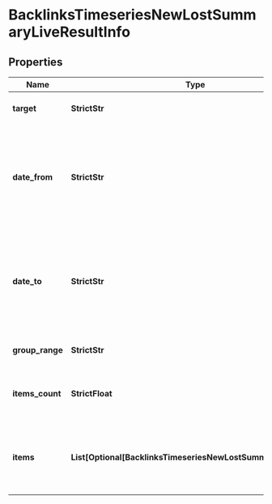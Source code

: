 # BacklinksTimeseriesNewLostSummaryLiveResultInfo


## Properties

| Name | Type | Description | Notes |
|------------ | ------------- | ------------- | -------------|
**target** | **StrictStr** | target from a POST array |[optional]|
**date_from** | **StrictStr** | starting date of the time range<br>in the UTC format: “yyyy-mm-dd”<br>example:<br>2019-01-01 |[optional]|
**date_to** | **StrictStr** | ending date of the time range<br>in the UTC format: 'yyyy-mm-dd'<br>example:<br>'2019-01-15' |[optional]|
**group_range** | **StrictStr** | group_range from the POST array |[optional]|
**items_count** | **StrictFloat** | the number of results returned in the items array |[optional]|
**items** | **List[Optional[BacklinksTimeseriesNewLostSummaryLiveItem]]** | contains relevant backlinks and referring domains data |[optional]|